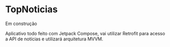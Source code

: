# TopNoticias

Em construção

Aplicativo todo feito com Jetpack Compose, vai utilizar Retrofit para acesso a API de notícias e utilizará arquitetura MVVM.
